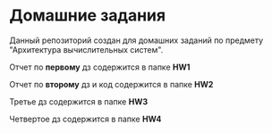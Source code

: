 # Домашние задания

Данный репозиторий создан для домашних заданий по предмету "Архитектура вычислительных систем".

Отчет по __первому__ дз содержится в папке __HW1__

Отчет по __второму__ дз и код содержится в папке __HW2__

Третье дз содержится в папке __HW3__ 

Четвертое дз содержится в папке __HW4__ 